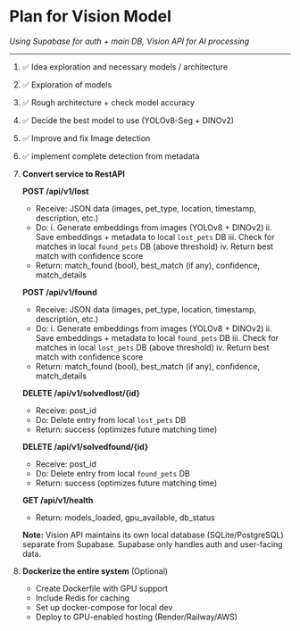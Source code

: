 # Plan for Vision Model
*Using Supabase for auth + main DB, Vision API for AI processing*

---

1. ✅ Idea exploration and necessary models / architecture
2. ✅ Exploration of models
3. ✅ Rough architecture + check model accuracy
4. ✅ Decide the best model to use (YOLOv8-Seg + DINOv2)
5. ✅ Improve and fix Image detection
6. ✅ implement complete detection from metadata

7. **Convert service to RestAPI**
    
    **POST /api/v1/lost**
    - Receive: JSON data (images, pet_type, location, timestamp, description, etc.)
    - Do:
        i. Generate embeddings from images (YOLOv8 + DINOv2)
        ii. Save embeddings + metadata to local `lost_pets` DB
        iii. Check for matches in local `found_pets` DB (above threshold)
        iv. Return best match with confidence score
    - Return: match_found (bool), best_match (if any), confidence, match_details
    
    **POST /api/v1/found**
    - Receive: JSON data (images, pet_type, location, timestamp, description, etc.)
    - Do:
        i. Generate embeddings from images (YOLOv8 + DINOv2)
        ii. Save embeddings + metadata to local `found_pets` DB
        iii. Check for matches in local `lost_pets` DB (above threshold)
        iv. Return best match with confidence score
    - Return: match_found (bool), best_match (if any), confidence, match_details
    
    **DELETE /api/v1/solvedlost/{id}**
    - Receive: post_id
    - Do: Delete entry from local `lost_pets` DB
    - Return: success (optimizes future matching time)
    
    **DELETE /api/v1/solvedfound/{id}**
    - Receive: post_id
    - Do: Delete entry from local `found_pets` DB
    - Return: success (optimizes future matching time)
    
    **GET /api/v1/health**
    - Return: models_loaded, gpu_available, db_status

    **Note:** Vision API maintains its own local database (SQLite/PostgreSQL) separate from Supabase. Supabase only handles auth and user-facing data.

8. **Dockerize the entire system** (Optional)
    - Create Dockerfile with GPU support
    - Include Redis for caching
    - Set up docker-compose for local dev
    - Deploy to GPU-enabled hosting (Render/Railway/AWS)